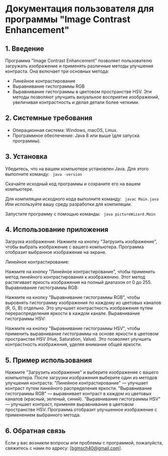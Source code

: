 # Документация пользователя для программы "Image Contrast Enhancement"
## 1. Введение
Программа "Image Contrast Enhancement" позволяет пользователю загружать изображение и применять различные методы улучшения контраста. 
Она включает три основных метода:
- Линейное контрастирование
- Выравнивание гистограммы RGB
- Выравнивание гистограммы в цветовом пространстве HSV.
Эти методы позволяют улучшить визуальное восприятие изображений, увеличивая контрастность и делая детали более четкими.

## 2. Системные требования
- Операционная система: Windows, macOS, Linux.
- Программное обеспечение: Java 8 или выше (для запуска программы).
## 3. Установка
Убедитесь, что на вашем компьютере установлен Java. Для этого выполните команду:
``
java -version``

Скачайте исходный код программы и сохраните его на вашем компьютере.

Для компиляции исходного кода выполните команду:
``
javac Main.java``
Или используйте вашу среду разработки для компиляции.

Запустите программу с помощью команды:
``
java pictureWizard.Main``
## 4. Использование приложения
Загрузка изображения: Нажмите на кнопку "Загрузить изображение", чтобы выбрать изображение с вашего компьютера.
Программа отобразит выбранное изображение на экране.

Линейное контрастирование:

Нажмите на кнопку "Линейное контрастирование", чтобы применить метод линейного контрастирования к изображению. Этот метод растягивает яркость изображения на полный диапазон от 0 до 255.
Выравнивание гистограммы RGB:

Нажмите на кнопку "Выравнивание гистограммы RGB", чтобы выровнять гистограмму изображения по каждому из цветовых каналов (R, G, B) отдельно. Это улучшает контрастность изображения путем перераспределения яркости в каждом канале.
Выравнивание гистограммы HSV:

Нажмите на кнопку "Выравнивание гистограммы HSV", чтобы применить выравнивание гистограммы на основе яркости в цветовом пространстве HSV (Hue, Saturation, Value). Это позволяет улучшить контрастность изображения, уделяя внимание общей яркости.
## 5. Пример использования
Нажмите "Загрузить изображение" и выберите изображение с вашего компьютера.
После загрузки изображения выберите один из методов улучшения контраста:
"Линейное контрастирование" — улучшает контраст путем линейного распределения яркости.
"Выравнивание гистограммы RGB" — выравнивает контраст в каждом из цветовых каналов (красный, зеленый, синий).
"Выравнивание гистограммы HSV" — улучшает контраст, применяя выравнивание в цветовом пространстве HSV.
Программа отобразит улучшенное изображение с применением выбранного метода.
## 6. Обратная связь
Если у вас возникли вопросы или проблемы с программой, пожалуйста, свяжитесь с нами по адресу: [bgmsch40@gmail.com].
